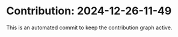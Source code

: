 # Contribution: 2024-12-26-11-49
This is an automated commit to keep the contribution graph active.
